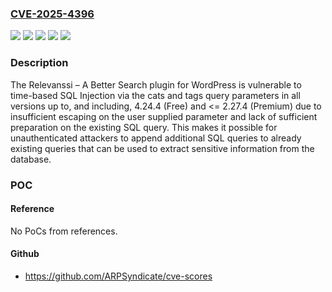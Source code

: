 ### [CVE-2025-4396](https://cve.mitre.org/cgi-bin/cvename.cgi?name=CVE-2025-4396)
![](https://img.shields.io/static/v1?label=Product&message=Relevanssi%20%E2%80%93%20A%20Better%20Search%20(Pro)&color=blue)
![](https://img.shields.io/static/v1?label=Product&message=Relevanssi%20%E2%80%93%20A%20Better%20Search&color=blue)
![](https://img.shields.io/static/v1?label=Version&message=*%3C%3D%202.27.4%20&color=brighgreen)
![](https://img.shields.io/static/v1?label=Version&message=*%3C%3D%204.24.4%20&color=brighgreen)
![](https://img.shields.io/static/v1?label=Vulnerability&message=CWE-89%20Improper%20Neutralization%20of%20Special%20Elements%20used%20in%20an%20SQL%20Command%20('SQL%20Injection')&color=brighgreen)

### Description

The Relevanssi – A Better Search plugin for WordPress is vulnerable to time-based SQL Injection via the cats and tags query parameters in all versions up to, and including, 4.24.4 (Free) and <= 2.27.4 (Premium) due to insufficient escaping on the user supplied parameter and lack of sufficient preparation on the existing SQL query.  This makes it possible for unauthenticated attackers to append additional SQL queries to already existing queries that can be used to extract sensitive information from the database.

### POC

#### Reference
No PoCs from references.

#### Github
- https://github.com/ARPSyndicate/cve-scores

